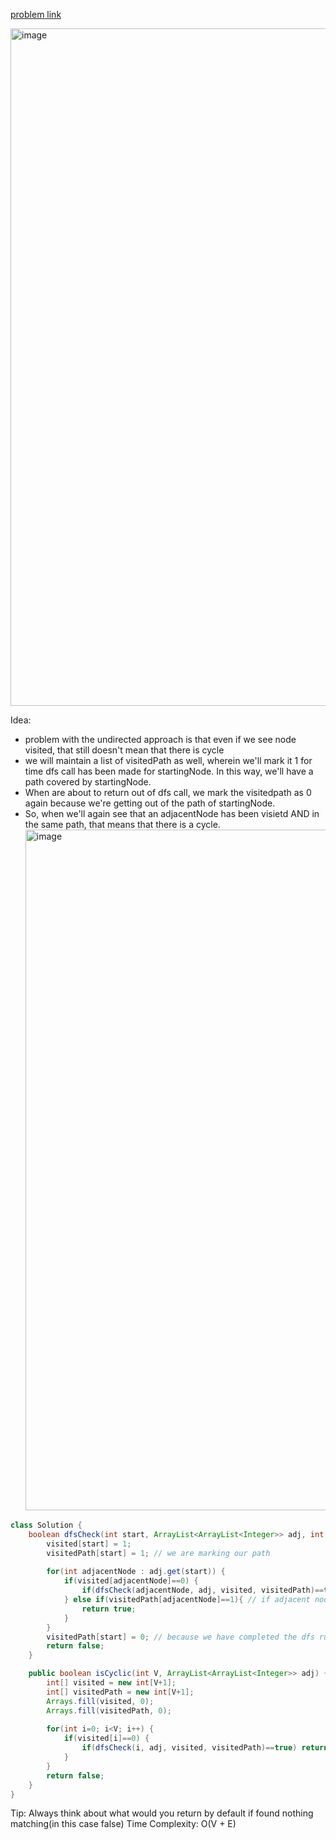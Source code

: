 [problem link](https://www.geeksforgeeks.org/problems/detect-cycle-in-a-directed-graph/1?utm_source=youtube&utm_medium=collab_striver_ytdescription&utm_campaign=detect-cycle-in-a-directed-graph)

<img width="1084" alt="image" src="https://github.com/CodeAdda-ds/dsAlgoProblems/assets/47095559/39f92e72-9839-46e5-8344-0b65deb4beb0">

Idea:
- problem with the undirected approach is that even if we see node visited, that still doesn't mean that there is cycle
- we will maintain a list of visitedPath as well, wherein we'll mark it 1 for time dfs call has been made for startingNode. In this way, we'll have a path covered by startingNode.
- When are about to return out of dfs call, we mark the visitedpath as 0 again because we're getting out of the path of startingNode.
- So, when we'll again see that an adjacentNode has been visietd AND in the same path, that means that there is a cycle.
  <img width="1089" alt="image" src="https://github.com/CodeAdda-ds/dsAlgoProblems/assets/47095559/c9483222-b7fc-41e0-a1ca-de2059c9e3e6">

```java
class Solution {
    boolean dfsCheck(int start, ArrayList<ArrayList<Integer>> adj, int[] visited, int[] visitedPath) {
        visited[start] = 1;
        visitedPath[start] = 1; // we are marking our path
        
        for(int adjacentNode : adj.get(start)) {
            if(visited[adjacentNode]==0) {
                if(dfsCheck(adjacentNode, adj, visited, visitedPath)==true) return true;
            } else if(visitedPath[adjacentNode]==1){ // if adjacent node is already visited and also in the path
                return true;
            }
        }
        visitedPath[start] = 0; // because we have completed the dfs run for this node, so mark it to initial value taki agle wale ke path me include na ho jaye
        return false;
    }

    public boolean isCyclic(int V, ArrayList<ArrayList<Integer>> adj) {
        int[] visited = new int[V+1];
        int[] visitedPath = new int[V+1];
        Arrays.fill(visited, 0);
        Arrays.fill(visitedPath, 0);
        
        for(int i=0; i<V; i++) {
            if(visited[i]==0) {
                if(dfsCheck(i, adj, visited, visitedPath)==true) return true;
            }
        }
        return false;
    }
}
```
Tip: Always think about what would you return by default if found nothing matching(in this case false)
Time Complexity: O(V + E)

